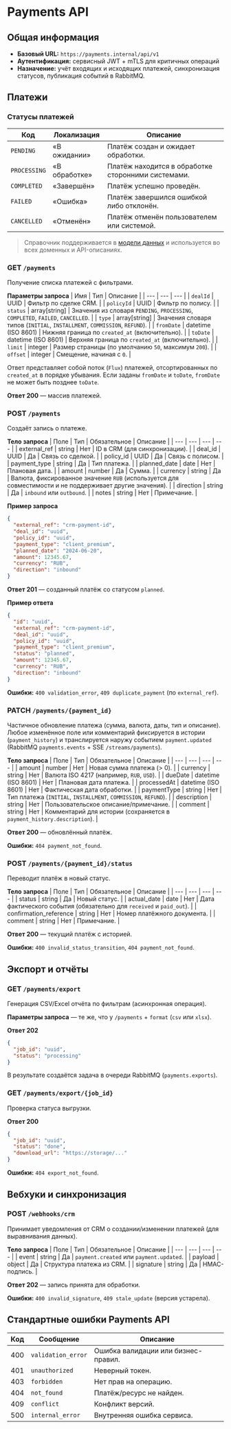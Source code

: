 # Payments API

## Общая информация
- **Базовый URL:** `https://payments.internal/api/v1`
- **Аутентификация:** сервисный JWT + mTLS для критичных операций
- **Назначение:** учёт входящих и исходящих платежей, синхронизация статусов, публикация событий в RabbitMQ.

## Платежи

### Статусы платежей

| Код | Локализация | Описание |
| --- | --- | --- |
| `PENDING` | «В ожидании» | Платёж создан и ожидает обработки. |
| `PROCESSING` | «В обработке» | Платёж находится в обработке сторонними системами. |
| `COMPLETED` | «Завершён» | Платёж успешно проведён. |
| `FAILED` | «Ошибка» | Платёж завершился ошибкой либо отклонён. |
| `CANCELLED` | «Отменён» | Платёж отменён пользователем или системой. |

> Справочник поддерживается в [модели данных](../data-model.md#справочник-статусов-платежей) и используется во всех доменных и API-описаниях.

### GET `/payments`
Получение списка платежей с фильтрами.

**Параметры запроса**
| Имя | Тип | Описание |
| --- | --- | --- |
| `dealId` | UUID | Фильтр по сделке CRM. |
| `policyId` | UUID | Фильтр по полису. |
| `status` | array[string] | Значения из словаря `PENDING`, `PROCESSING`, `COMPLETED`, `FAILED`, `CANCELLED`. |
| `type` | array[string] | Значения словаря типов (`INITIAL`, `INSTALLMENT`, `COMMISSION`, `REFUND`). |
| `fromDate` | datetime (ISO 8601) | Нижняя граница по `created_at` (включительно). |
| `toDate` | datetime (ISO 8601) | Верхняя граница по `created_at` (включительно). |
| `limit` | integer | Размер страницы (по умолчанию `50`, максимум `200`). |
| `offset` | integer | Смещение, начиная с `0`. |

Ответ представляет собой поток (`Flux`) платежей, отсортированных по `created_at` в порядке убывания. Если заданы `fromDate` и `toDate`, `fromDate` не может быть позднее `toDate`.

**Ответ 200** — массив платежей.

### POST `/payments`
Создаёт запись о платеже.

**Тело запроса**
| Поле | Тип | Обязательное | Описание |
| --- | --- | --- | --- |
| external_ref | string | Нет | ID в CRM (для синхронизации). |
| deal_id | UUID | Да | Связь со сделкой. |
| policy_id | UUID | Да | Связь с полисом. |
| payment_type | string | Да | Тип платежа. |
| planned_date | date | Нет | Плановая дата. |
| amount | number | Да | Сумма. |
| currency | string | Да | Валюта, фиксированное значение `RUB` (используется для совместимости и не поддерживает другие значения). |
| direction | string | Да | `inbound` или `outbound`. |
| notes | string | Нет | Примечание. |

**Пример запроса**
```json
{
  "external_ref": "crm-payment-id",
  "deal_id": "uuid",
  "policy_id": "uuid",
  "payment_type": "client_premium",
  "planned_date": "2024-06-20",
  "amount": 12345.67,
  "currency": "RUB",
  "direction": "inbound"
}
```

**Ответ 201** — созданный платёж со статусом `planned`.

**Пример ответа**
```json
{
  "id": "uuid",
  "external_ref": "crm-payment-id",
  "deal_id": "uuid",
  "policy_id": "uuid",
  "payment_type": "client_premium",
  "status": "planned",
  "amount": 12345.67,
  "currency": "RUB",
  "direction": "inbound"
}
```

**Ошибки:** `400 validation_error`, `409 duplicate_payment` (по `external_ref`).

### PATCH `/payments/{payment_id}`
Частичное обновление платежа (сумма, валюта, даты, тип и описание). Любое изменённое поле или комментарий фиксируется в истории (`payment_history`) и транслируется наружу событием `payment.updated` (RabbitMQ `payments.events` + SSE `/streams/payments`).

**Тело запроса**
| Поле | Тип | Обязательное | Описание |
| --- | --- | --- | --- |
| amount | number | Нет | Новая сумма платежа (> 0). |
| currency | string | Нет | Валюта ISO 4217 (например, `RUB`, `USD`). |
| dueDate | datetime (ISO 8601) | Нет | Плановая дата платежа. |
| processedAt | datetime (ISO 8601) | Нет | Фактическая дата обработки. |
| paymentType | string | Нет | Тип платежа (`INITIAL`, `INSTALLMENT`, `COMMISSION`, `REFUND`). |
| description | string | Нет | Пользовательское описание/примечание. |
| comment | string | Нет | Комментарий для истории (сохраняется в `payment_history.description`). |

**Ответ 200** — обновлённый платёж.

**Ошибки:** `404 payment_not_found`.

### POST `/payments/{payment_id}/status`
Переводит платёж в новый статус.

**Тело запроса**
| Поле | Тип | Обязательное | Описание |
| --- | --- | --- | --- |
| status | string | Да | Новый статус. |
| actual_date | date | Нет | Дата фактического события (обязательно для `received` и `paid_out`). |
| confirmation_reference | string | Нет | Номер платёжного документа. |
| comment | string | Нет | Примечание. |

**Ответ 200** — текущий платёж с историей.

**Ошибки:** `400 invalid_status_transition`, `404 payment_not_found`.

## Экспорт и отчёты

### GET `/payments/export`
Генерация CSV/Excel отчёта по фильтрам (асинхронная операция).

**Параметры запроса** — те же, что у `/payments` + `format` (`csv` или `xlsx`).

**Ответ 202**
```json
{
  "job_id": "uuid",
  "status": "processing"
}
```

В результате создаётся задача в очереди RabbitMQ (`payments.exports`).

### GET `/payments/export/{job_id}`
Проверка статуса выгрузки.

**Ответ 200**
```json
{
  "job_id": "uuid",
  "status": "done",
  "download_url": "https://storage/..."
}
```

**Ошибки:** `404 export_not_found`.

## Вебхуки и синхронизация

### POST `/webhooks/crm`
Принимает уведомления от CRM о создании/изменении платежей (для выравнивания данных).

**Тело запроса**
| Поле | Тип | Обязательное | Описание |
| --- | --- | --- | --- |
| event | string | Да | `payment.created` или `payment.updated`. |
| payload | object | Да | Структура платежа из CRM. |
| signature | string | Да | HMAC-подпись. |

**Ответ 202** — запись принята для обработки.

**Ошибки:** `400 invalid_signature`, `409 stale_update` (версия устарела).

## Стандартные ошибки Payments API

| Код | Сообщение | Описание |
| --- | --- | --- |
| 400 | `validation_error` | Ошибка валидации или бизнес-правил. |
| 401 | `unauthorized` | Неверный токен. |
| 403 | `forbidden` | Нет прав на операцию. |
| 404 | `not_found` | Платёж/ресурс не найден. |
| 409 | `conflict` | Конфликт версий. |
| 500 | `internal_error` | Внутренняя ошибка сервиса. |
